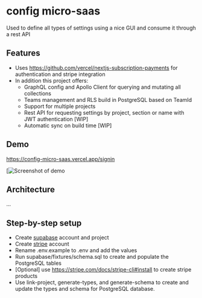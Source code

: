 # config micro-saas

Used to define all types of settings using a nice GUI and consume it through a rest API

## Features

- Uses https://github.com/vercel/nextjs-subscription-payments for authentication and stripe integration
- In addition this project offers:
  - GraphQL config and Apollo Client for querying and mutating all collections
  - Teams management and RLS build in PostgreSQL based on TeamId
  - Support for multiple projects
  - Rest API for requesting settings by project, section or name with JWT authentication [WIP]
  - Automatic sync on build time [WIP]

## Demo

https://config-micro-saas.vercel.app/signin

[![Screenshot of demo](https://config-micro-saas.vercel.app/projects.png)

## Architecture

...

## Step-by-step setup

- Create [supabase](https://supabase.com/) account and project
- Create [stripe](https://stripe.com/) account
- Rename .env.example to .env and add the values
- Run supabase/fixtures/schema.sql to create and populate the PostgreSQL tables
- [Optional] use https://stripe.com/docs/stripe-cli#install to create stripe products
- Use link-project, generate-types, and generate-schema to create and update the types and schema for PostgreSQL database.



